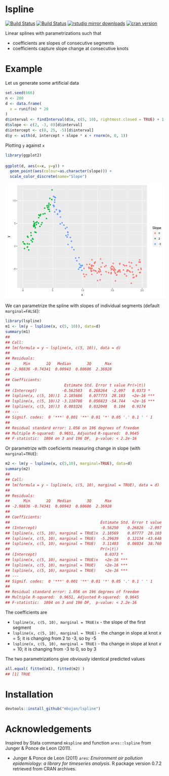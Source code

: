 
lspline
=======

[![Build Status](https://travis-ci.org/mbojan/lspline.png?branch=master)](https://travis-ci.org/mbojan/lspline) [![Build Status](https://ci.appveyor.com/api/projects/status/lupt5o61rsqwqt97?svg=true)]() [![rstudio mirror downloads](http://cranlogs.r-pkg.org/badges/lspline?color=2ED968)](http://cranlogs.r-pkg.org/) [![cran version](http://www.r-pkg.org/badges/version/lspline)](https://cran.r-project.org/package=lspline)

Linear splines with parametrizations such that

-   coefficients are slopes of consecutive segments
-   coefficients capture slope change at consecutive knots

Example
=======

Let us generate some artificial data

``` r
set.seed(666)
n <- 200
d <- data.frame(
  x = runif(n) * 20
)
d$interval <- findInterval(d$x, c(5, 10), rightmost.closed = TRUE) + 1
d$slope <- c(2, -3, 0)[d$interval]
d$intercept <- c(0, 25, -5)[d$interval]
d$y <- with(d, intercept + slope * x + rnorm(n, 0, 1))
```

Plotting `y` against `x`

``` r
library(ggplot2)

ggplot(d, aes(x=x, y=y)) + 
  geom_point(aes(colour=as.character(slope))) +
  scale_color_discrete(name="Slope")
```

![](README-show_data-1.png)

We can parametrize the spline with slopes of individual segments (default `marginal=FALSE`):

``` r
library(lspline)
m1 <- lm(y ~ lspline(x, c(5, 10)), data=d)
summary(m1)
## 
## Call:
## lm(formula = y ~ lspline(x, c(5, 10)), data = d)
## 
## Residuals:
##      Min       1Q   Median       3Q      Max 
## -2.98836 -0.74341  0.00943  0.80606  2.36928 
## 
## Coefficients:
##                        Estimate Std. Error t value Pr(>|t|)    
## (Intercept)           -0.562503   0.268264  -2.097   0.0373 *  
## lspline(x, c(5, 10))1  2.185686   0.077773  28.103   <2e-16 ***
## lspline(x, c(5, 10))2 -3.110708   0.056823 -54.744   <2e-16 ***
## lspline(x, c(5, 10))3  0.003326   0.032048   0.104   0.9174    
## ---
## Signif. codes:  0 '***' 0.001 '**' 0.01 '*' 0.05 '.' 0.1 ' ' 1
## 
## Residual standard error: 1.056 on 196 degrees of freedom
## Multiple R-squared:  0.9651, Adjusted R-squared:  0.9645 
## F-statistic:  1804 on 3 and 196 DF,  p-value: < 2.2e-16
```

Or parametrize with coeficients measuring change in slope (with `marginal=TRUE`):

``` r
m2 <- lm(y ~ lspline(x, c(5,10), marginal=TRUE), data=d)
summary(m2)
## 
## Call:
## lm(formula = y ~ lspline(x, c(5, 10), marginal = TRUE), data = d)
## 
## Residuals:
##      Min       1Q   Median       3Q      Max 
## -2.98836 -0.74341  0.00943  0.80606  2.36928 
## 
## Coefficients:
##                                        Estimate Std. Error t value
## (Intercept)                            -0.56250    0.26826  -2.097
## lspline(x, c(5, 10), marginal = TRUE)x  2.18569    0.07777  28.103
## lspline(x, c(5, 10), marginal = TRUE)  -5.29639    0.12134 -43.648
## lspline(x, c(5, 10), marginal = TRUE)   3.11403    0.08034  38.760
##                                        Pr(>|t|)    
## (Intercept)                              0.0373 *  
## lspline(x, c(5, 10), marginal = TRUE)x   <2e-16 ***
## lspline(x, c(5, 10), marginal = TRUE)    <2e-16 ***
## lspline(x, c(5, 10), marginal = TRUE)    <2e-16 ***
## ---
## Signif. codes:  0 '***' 0.001 '**' 0.01 '*' 0.05 '.' 0.1 ' ' 1
## 
## Residual standard error: 1.056 on 196 degrees of freedom
## Multiple R-squared:  0.9651, Adjusted R-squared:  0.9645 
## F-statistic:  1804 on 3 and 196 DF,  p-value: < 2.2e-16
```

The coefficients are

-   `lspline(x, c(5, 10), marginal = TRUE)x` - the slope of the first segment
-   `lspline(x, c(5, 10), marginal = TRUE)` - the change in slope at knot *x* = 5; it is changing from 2 to -3, so by -5
-   `lspline(x, c(5, 10), marginal = TRUE)` - tha change in slope at knot *x* = 10; it is changing from -3 to 0, so by 3

The two parametrizations give obviously identical predicted values

``` r
all.equal( fitted(m1), fitted(m2) )
## [1] TRUE
```

Installation
============

``` r
devtools::install_github("mbojan/lspline")
```

Acknowledgements
================

Inspired by Stata command `mkspline` and function `ares::lspline` from Junger & Ponce de Leon (2011).

-   Junger & Ponce de Leon (2011) *`ares`: Environment air pollution epidemiology: a library for timeseries analysis*. R package version 0.7.2 retrieved from CRAN archives.
